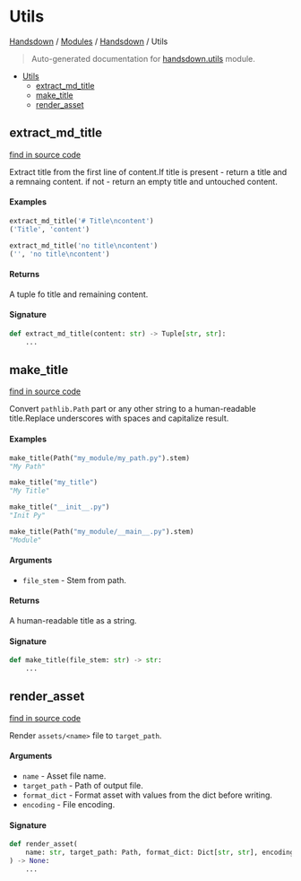 # Utils

[Handsdown](../../README.md#-handsdown---python-documentation-generator) / [Modules](../../MODULES.md#modules) / [Handsdown](../index.md#handsdown) / Utils

> Auto-generated documentation for [handsdown.utils](https://github.com/vemel/handsdown/blob/main/handsdown/utils/__init__.py) module.

- [Utils](#utils)
  - [extract_md_title](#extract_md_title)
  - [make_title](#make_title)
  - [render_asset](#render_asset)

## extract_md_title

[find in source code](https://github.com/vemel/handsdown/blob/main/handsdown/utils/__init__.py#L69)

Extract title from the first line of content.If title is present - return a title and a remnaing content.
if not - return an empty title and untouched content.

#### Examples

```python
extract_md_title('# Title\ncontent')
('Title', 'content')

extract_md_title('no title\ncontent')
('', 'no title\ncontent')
```

#### Returns

A tuple fo title and remaining content.

#### Signature

```python
def extract_md_title(content: str) -> Tuple[str, str]:
    ...
```



## make_title

[find in source code](https://github.com/vemel/handsdown/blob/main/handsdown/utils/__init__.py#L12)

Convert `pathlib.Path` part or any other string to a human-readable title.Replace underscores with spaces and capitalize result.

#### Examples

```python
make_title(Path("my_module/my_path.py").stem)
"My Path"

make_title("my_title")
"My Title"

make_title("__init__.py")
"Init Py"

make_title(Path("my_module/__main__.py").stem)
"Module"
```

#### Arguments

- `file_stem` - Stem from path.

#### Returns

A human-readable title as a string.

#### Signature

```python
def make_title(file_stem: str) -> str:
    ...
```



## render_asset

[find in source code](https://github.com/vemel/handsdown/blob/main/handsdown/utils/__init__.py#L53)

Render `assets/<name>` file to `target_path`.

#### Arguments

- `name` - Asset file name.
- `target_path` - Path of output file.
- `format_dict` - Format asset with values from the dict before writing.
- `encoding` - File encoding.

#### Signature

```python
def render_asset(
    name: str, target_path: Path, format_dict: Dict[str, str], encoding: str
) -> None:
    ...
```


